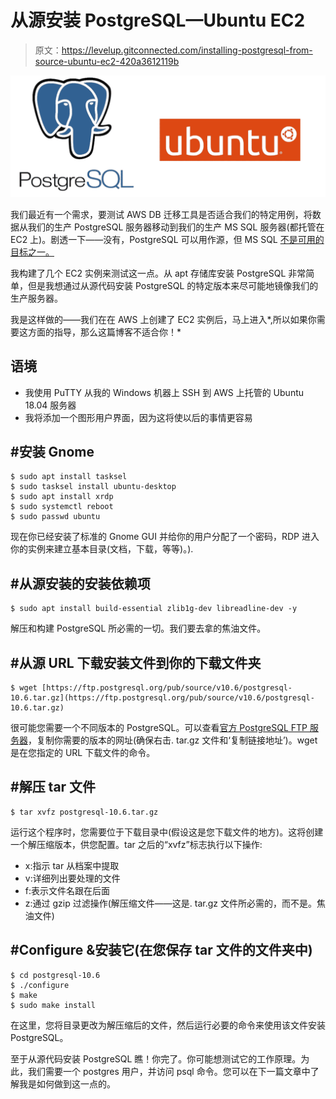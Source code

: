 # 从源安装 PostgreSQL—Ubuntu EC2

> 原文：<https://levelup.gitconnected.com/installing-postgresql-from-source-ubuntu-ec2-420a3612119b>

![](img/7a486a099ef1d0ddf43f96d827905fb4.png)

我们最近有一个需求，要测试 AWS DB 迁移工具是否适合我们的特定用例，将数据从我们的生产 PostgreSQL 服务器移动到我们的生产 MS SQL 服务器(都托管在 EC2 上)。剧透一下——没有，PostgreSQL 可以用作源，但 MS SQL [不是可用的目标之一。](https://docs.aws.amazon.com/SchemaConversionTool/latest/userguide/CHAP_Source.PostgreSQL.html)

我构建了几个 EC2 实例来测试这一点。从 apt 存储库安装 PostgreSQL 非常简单，但是我想通过从源代码安装 PostgreSQL 的特定版本来尽可能地镜像我们的生产服务器。

我是这样做的——我们在在 AWS 上创建了 EC2 实例后，马上进入*,所以如果你需要这方面的指导，那么这篇博客不适合你！*

## **语境**

*   我使用 PuTTY 从我的 Windows 机器上 SSH 到 AWS 上托管的 Ubuntu 18.04 服务器
*   我将添加一个图形用户界面，因为这将使以后的事情更容易

## **#安装 Gnome**

```
$ sudo apt install tasksel
$ sudo tasksel install ubuntu-desktop
$ sudo apt install xrdp
$ sudo systemctl reboot
$ sudo passwd ubuntu
```

现在你已经安装了标准的 Gnome GUI 并给你的用户分配了一个密码，RDP 进入你的实例来建立基本目录(文档，下载，等等)。).

## **#从源安装的安装依赖项**

```
$ sudo apt install build-essential zlib1g-dev libreadline-dev -y
```

解压和构建 PostgreSQL 所必需的一切。我们要去拿的焦油文件。

## **#从源 URL 下载安装文件到你的下载文件夹**

```
$ wget [https://ftp.postgresql.org/pub/source/v10.6/postgresql-10.6.tar.gz](https://ftp.postgresql.org/pub/source/v10.6/postgresql-10.6.tar.gz)
```

很可能您需要一个不同版本的 PostgreSQL。可以查看[官方 PostgreSQL FTP 服务器](https://www.postgresql.org/ftp/source/)，复制你需要的版本的网址(确保右击. tar.gz 文件和‘复制链接地址’)。wget 是在您指定的 URL 下载文件的命令。

## **#解压 tar 文件**

```
$ tar xvfz postgresql-10.6.tar.gz
```

运行这个程序时，您需要位于下载目录中(假设这是您下载文件的地方)。这将创建一个解压缩版本，供您配置。tar 之后的“xvfz”标志执行以下操作:

*   x:指示 tar 从档案中提取
*   v:详细列出要处理的文件
*   f:表示文件名跟在后面
*   z:通过 gzip 过滤操作(解压缩文件——这是. tar.gz 文件所必需的，而不是。焦油文件)

## **#Configure &安装它(在您保存 tar 文件的文件夹中)**

```
$ cd postgresql-10.6
$ ./configure
$ make
$ sudo make install
```

在这里，您将目录更改为解压缩后的文件，然后运行必要的命令来使用该文件安装 PostgreSQL。

至于从源代码安装 PostgreSQL 瞧！你完了。你可能想测试它的工作原理。为此，我们需要一个 postgres 用户，并访问 psql 命令。您可以在下一篇文章中了解我是如何做到这一点的。